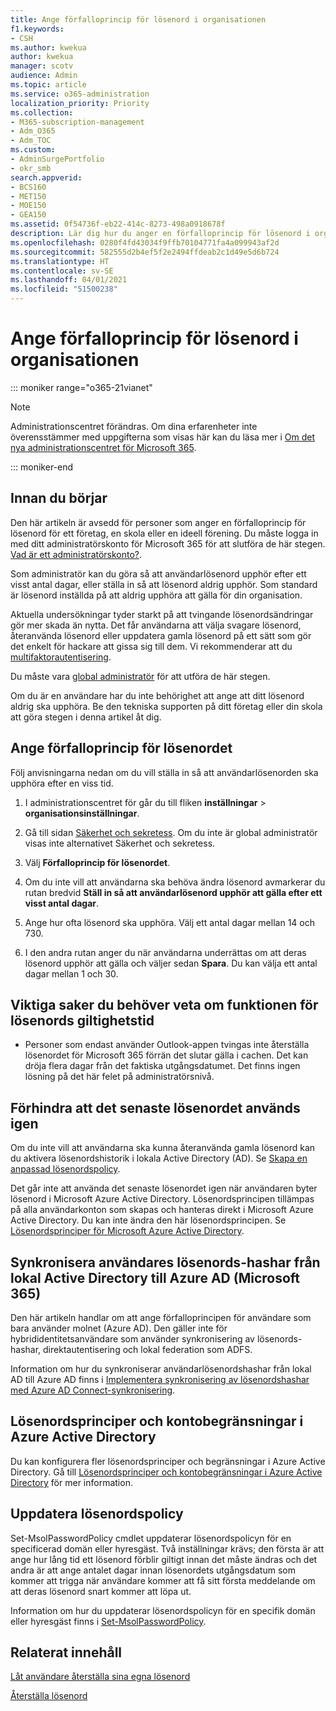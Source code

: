 ```yaml
---
title: Ange förfalloprincip för lösenord i organisationen
f1.keywords:
- CSH
ms.author: kwekua
author: kwekua
manager: scotv
audience: Admin
ms.topic: article
ms.service: o365-administration
localization_priority: Priority
ms.collection:
- M365-subscription-management
- Adm_O365
- Adm_TOC
ms.custom:
- AdminSurgePortfolio
- okr_smb
search.appverid:
- BCS160
- MET150
- MOE150
- GEA150
ms.assetid: 0f54736f-eb22-414c-8273-498a0918678f
description: Lär dig hur du anger en förfalloprincip för lösenord i organisationen i administrationscentret för Microsoft 365.
ms.openlocfilehash: 0280f4fd43034f9ffb70104771fa4a099943af2d
ms.sourcegitcommit: 582555d2b4ef5f2e2494ffdeab2c1d49e5d6b724
ms.translationtype: HT
ms.contentlocale: sv-SE
ms.lasthandoff: 04/01/2021
ms.locfileid: "51500238"
---
```

# <a name="set-the-password-expiration-policy-for-your-organization"></a>Ange förfalloprincip för lösenord i organisationen

::: moniker range="o365-21vianet"

> [!NOTE]
> Administrationscentret förändras. Om dina erfarenheter inte överensstämmer med uppgifterna som visas här kan du läsa mer i [Om det nya administrationscentret för Microsoft 365](../microsoft-365-admin-center-preview.md?view=o365-worldwide).

::: moniker-end

## <a name="before-you-begin"></a>Innan du börjar

Den här artikeln är avsedd för personer som anger en förfalloprincip för lösenord för ett företag, en skola eller en ideell förening. Du måste logga in med ditt administratörskonto för Microsoft 365 för att slutföra de här stegen. [Vad är ett administratörskonto?](https://docs.microsoft.com/microsoft-365/business-video/admin-center-overview).

Som administratör kan du göra så att användarlösenord upphör efter ett visst antal dagar, eller ställa in så att lösenord aldrig upphör. Som standard är lösenord inställda på att aldrig upphöra att gälla för din organisation.

Aktuella undersökningar tyder starkt på att tvingande lösenordsändringar gör mer skada än nytta. Det får användarna att välja svagare lösenord, återanvända lösenord eller uppdatera gamla lösenord på ett sätt som gör det enkelt för hackare att gissa sig till dem. Vi rekommenderar att du [multifaktorautentisering](../security-and-compliance/set-up-multi-factor-authentication.md).

Du måste vara [global administratör](../add-users/about-admin-roles.md) för att utföra de här stegen.

Om du är en användare har du inte behörighet att ange att ditt lösenord aldrig ska upphöra. Be den tekniska supporten på ditt företag eller din skola att göra stegen i denna artikel åt dig.

## <a name="set-password-expiration-policy"></a>Ange förfalloprincip för lösenordet

Följ anvisningarna nedan om du vill ställa in så att användarlösenorden ska upphöra efter en viss tid.

1. I administrationscentret för går du till fliken **inställningar** \> **organisationsinställningar**.

2. Gå till sidan <a href="https://go.microsoft.com/fwlink/p/?linkid=2072756" target="_blank">Säkerhet och sekretess</a>.
 Om du inte är global administratör visas inte alternativet Säkerhet och sekretess.
  
3. Välj **Förfalloprincip för lösenordet**.
  
4. Om du inte vill att användarna ska behöva ändra lösenord avmarkerar du rutan bredvid **Ställ in så att användarlösenord upphör att gälla efter ett visst antal dagar**.
  
5. Ange hur ofta lösenord ska upphöra. Välj ett antal dagar mellan 14 och 730.
  
6. I den andra rutan anger du när användarna underrättas om att deras lösenord upphör att gälla och väljer sedan **Spara**. Du kan välja ett antal dagar mellan 1 och 30.
  
## <a name="important-things-you-need-to-know-about-the-password-expiration-feature"></a>Viktiga saker du behöver veta om funktionen för lösenords giltighetstid
  
- Personer som endast använder Outlook-appen tvingas inte återställa lösenordet för Microsoft 365 förrän det slutar gälla i cachen. Det kan dröja flera dagar från det faktiska utgångsdatumet. Det finns ingen lösning på det här felet på administratörsnivå.

## <a name="prevent-last-password-from-being-used-again"></a>Förhindra att det senaste lösenordet används igen

Om du inte vill att användarna ska kunna återanvända gamla lösenord kan du aktivera lösenordshistorik i lokala Active Directory (AD). Se [Skapa en anpassad lösenordspolicy](/azure/active-directory-domain-services/password-policy#create-a-custom-password-policy).

Det går inte att använda det senaste lösenordet igen när användaren byter lösenord i Microsoft Azure Active Directory. Lösenordsprincipen tillämpas på alla användarkonton som skapas och hanteras direkt i Microsoft Azure Active Directory. Du kan inte ändra den här lösenordsprincipen. Se [Lösenordsprinciper för Microsoft Azure Active Directory](/azure/active-directory/authentication/concept-sspr-policy#password-policies-that-only-apply-to-cloud-user-accounts).

## <a name="synchronize-user-passwords-hashes-from-an-on-premises-active-directory-to-azure-ad-microsoft-365"></a>Synkronisera användares lösenords-hashar från lokal Active Directory till Azure AD (Microsoft 365)

Den här artikeln handlar om att ange förfalloprincipen för användare som bara använder molnet (Azure AD). Den gäller inte för hybrididentitetsanvändare som använder synkronisering av lösenords-hashar, direktautentisering och lokal federation som ADFS.
  
Information om hur du synkroniserar användarlösenordshashar från lokal AD till Azure AD finns i [Implementera synkronisering av lösenordshashar med Azure AD Connect-synkronisering](/azure/active-directory/hybrid/how-to-connect-password-hash-synchronization).

## <a name="password-policies-and-account-restrictions-in-azure-active-directory"></a>Lösenordsprinciper och kontobegränsningar i Azure Active Directory

Du kan konfigurera fler lösenordsprinciper och begränsningar i Azure Active Directory. Gå till [Lösenordsprinciper och kontobegränsningar i Azure Active Directory](/azure/active-directory/authentication/concept-sspr-policy) för mer information.

## <a name="update-password-policy"></a>Uppdatera lösenordspolicy

Set-MsolPasswordPolicy cmdlet uppdaterar lösenordspolicyn för en specificerad domän eller hyresgäst. Två inställningar krävs; den första är att ange hur lång tid ett lösenord förblir giltigt innan det måste ändras och det andra är att ange antalet dagar innan lösenordets utgångsdatum som kommer att trigga när användare kommer att få sitt första meddelande om att deras lösenord snart kommer att löpa ut.

Information om hur du uppdaterar lösenordspolicyn för en specifik domän eller hyresgäst finns i [Set-MsolPasswordPolicy](/powershell/module/msonline/set-msolpasswordpolicy?view=azureadps-1.0).

## <a name="related-content"></a>Relaterat innehåll

[Låt användare återställa sina egna lösenord](../add-users/let-users-reset-passwords.md)

[Återställa lösenord](../add-users/reset-passwords.md)